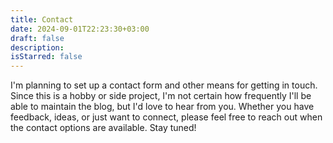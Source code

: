 ```yaml
---
title: Contact
date: 2024-09-01T22:23:30+03:00
draft: false
description: 
isStarred: false
---
```


I'm planning to set up a contact form and other means for getting in touch. Since this is a hobby or side project, I'm not certain how frequently I'll be able to maintain the blog, but I'd love to hear from you. Whether you have feedback, ideas, or just want to connect, please feel free to reach out when the contact options are available. Stay tuned!